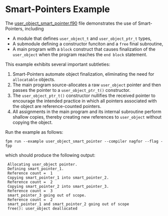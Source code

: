 Smart-Pointers Example
======================

The [user_object_smart_pointer.f90] file demonstrates the use of Smart-Pointers,
including 

* A module that defines `user_object_t`  and `user_object_ptr_t` types,
* A submodule defining a constructor funciton and a `free` final subroutine,
* A main program with a `block` construct that causes finalization of
  the `user_object` when the program reaches the `end block` statement.
 
This example exhibits several important subtleties:

1. Smart-Pointers automate object finalization, eliminating the need
   for `allocatable` objects. 
2. The main program source-allocates a raw `user_object` pointer and
   then passes the pointer to a `user_object_ptr_t()` constructor.
3. The `user_object_ptr_t()` constructor nullifies the received pointer
   to encourage the intended practice in which all pointers associated
   with the object are reference-counted pointers.
4. All assignments in the main program and its internal subroutine 
   perform shallow copies, thereby creating new references to 
   `user_object` without copying the object.

Run the example as follows:
```
fpm run --example user_object_smart_pointer --compiler nagfor --flag -fpp
```
which should produce the following output:
```
 Allocating user_object pointer.
 Defining smart_pointer_1.
 Reference count =  1
 Copying smart_pointer_1 into smart_pointer_2.
 Reference count =  2
 Copying smart_pointer_2 into smart_pointer_3.
 Reference count =  3
 smart_pointer_3 going out of scope.
 Reference count =  2
 smart_pointer_1 and smart_pointer_2 going out of scope
 free(): user_object deallocated
```

[user_object_smart_pointer.f90]: user_object_smart_pointer.f90
